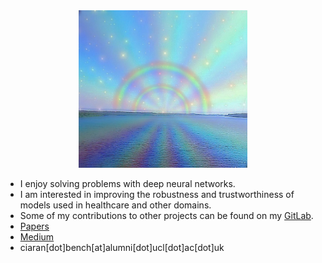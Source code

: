 <div align="center">
  <img src="readme.jpg" width="270">
</div>

<ul>
<li>I enjoy solving problems with deep neural networks.</li>
<li>I am interested in improving the robustness and trustworthiness of models used in healthcare and other domains.</li>
<!--<li>I also dabble in <a href="http://ufc-fight-predictor.com/">algorithmic sports betting</a>.</li> -->
<li>Some of my contributions to other projects can be found on my <a href = "https://gitlab.com/ciaranbench">GitLab</a>.</li>
<li><a href="https://ciaranbench.github.io/publications">Papers</a></li>
<li><a href = "https://medium.com/@ciaranbench">Medium</a></li>
<li>ciaran[dot]bench[at]alumni[dot]ucl[dot]ac[dot]uk</li>
</ul>


